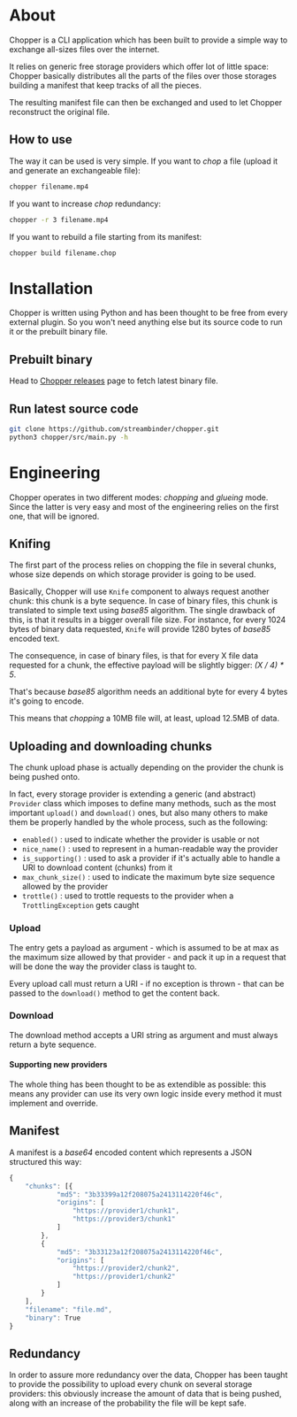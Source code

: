 # About

Chopper is a CLI application which has been built to provide a simple way to exchange all-sizes files over the internet.

It relies on generic free storage providers which offer lot of little space: Chopper basically distributes all the parts of the files over those storages building a manifest that keep tracks of all the pieces.

The resulting manifest file can then be exchanged and used to let Chopper reconstruct the original file.

## How to use

The way it can be used is very simple. If you want to _chop_ a file (upload it and generate an exchangeable file):

```bash
chopper filename.mp4
```

If you want to increase _chop_ redundancy:

```bash
chopper -r 3 filename.mp4
```

If you want to rebuild a file starting from its manifest:

```bash
chopper build filename.chop
```

# Installation

Chopper is written using Python and has been thought to be free from every external plugin. So you won't need anything else but its source code to run it or the prebuilt binary file.

## Prebuilt binary

Head to [Chopper releases](https://github.com/streambinder/chopper) page to fetch latest binary file.

## Run latest source code

```bash
git clone https://github.com/streambinder/chopper.git
python3 chopper/src/main.py -h
```

# Engineering

Chopper operates in two different modes: _chopping_ and _glueing_ mode. Since the latter is very easy and most of the engineering relies on the first one, that will be ignored.

## Knifing

The first part of the process relies on chopping the file in several chunks, whose size depends on which storage provider is going to be used.

Basically, Chopper will use `Knife` component to always request another chunk: this chunk is a byte sequence. In case of binary files, this chunk is translated to simple text using _base85_ algorithm. The single drawback of this, is that it results in a bigger overall file size. For instance, for every 1024 bytes of binary data requested, `Knife` will provide 1280 bytes of _base85_ encoded text.

The consequence, in case of binary files, is that for every X file data requested for a chunk, the effective payload will be slightly bigger: _(X / 4) * 5_.

That's because _base85_ algorithm needs an additional byte for every 4 bytes it's going to encode.

This means that _chopping_ a 10MB file will, at least, upload 12.5MB of data.

## Uploading and downloading chunks

The chunk upload phase is actually depending on the provider the chunk is being pushed onto.

In fact, every storage provider is extending a generic (and abstract) `Provider` class which imposes to define many methods, such as the most important `upload()` and `download()` ones, but also many others to make them be properly handled by the whole process, such as the following:

- `enabled()` : used to indicate whether the provider is usable or not
- `nice_name()` : used to represent in a human-readable way the provider
- `is_supporting()` : used to ask a provider if it's actually able to handle a URI to download content (chunks) from it
- `max_chunk_size()` : used to indicate the maximum byte size sequence allowed by the provider
- `trottle()` : used to trottle requests to the provider when a `TrottlingException` gets caught

### Upload

The entry gets a payload as argument - which is assumed to be at max as the maximum size allowed by that provider - and pack it up in a request that will be done the way the provider class is taught to.

Every upload call must return a URI - if no exception is thrown - that can be passed to the `download()` method to get the content back.

### Download

The download method accepts a URI string as argument and must always return a byte sequence.

#### Supporting new providers

The whole thing has been thought to be as extendible as possible: this means any provider can use its very own logic inside every method it must implement and override.

## Manifest

A manifest is a _base64_ encoded content which represents a JSON structured this way:

```javascript
{
    "chunks": [{
            "md5": "3b33399a12f208075a2413114220f46c",
            "origins": [
                "https://provider1/chunk1",
                "https://provider3/chunk1"
            ]
        },
        {
            "md5": "3b33123a12f208075a2413114220f46c",
            "origins": [
                "https://provider2/chunk2",
                "https://provider1/chunk2"
            ]
        }
    ],
    "filename": "file.md",
    "binary": True
}
```

## Redundancy

In order to assure more redundancy over the data, Chopper has been taught to provide the possibility to upload every chunk on several storage providers: this obviously increase the amount of data that is being pushed, along with an increase of the probability the file will be kept safe.
